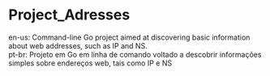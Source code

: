# Project_Adresses
en-us: Command-line Go project aimed at discovering basic information about web addresses, such as IP and NS.\
pt-br: Projeto em Go em linha de comando voltado a descobrir informações simples sobre endereços web, tais como IP e NS
